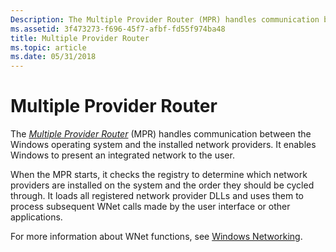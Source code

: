 ```yaml
---
Description: The Multiple Provider Router (MPR) handles communication between the Windows operating system and the installed network providers. It enables Windows to present an integrated network to the user.
ms.assetid: 3f473273-f696-45f7-afbf-fd55f974ba48
title: Multiple Provider Router
ms.topic: article
ms.date: 05/31/2018
---
```


# Multiple Provider Router

The [*Multiple Provider Router*](../secgloss/m-gly.md) (MPR) handles communication between the Windows operating system and the installed network providers. It enables Windows to present an integrated network to the user.

When the MPR starts, it checks the registry to determine which network providers are installed on the system and the order they should be cycled through. It loads all registered network provider DLLs and uses them to process subsequent WNet calls made by the user interface or other applications.

For more information about WNet functions, see [Windows Networking](../wnet/windows-networking-wnet-.md).

 

 